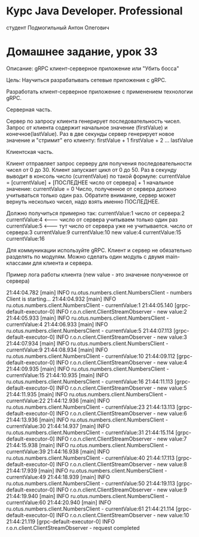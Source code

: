 # Курс Java Developer. Professional
студент Подмогильный Антон Олегович

# Домашнее задание, урок 33

Описание:
gRPC клиент-серверное приложение или "Убить босса"

Цель:
Научиться разрабатывать сетевые приложения с gRPC.

Разработать клиент-серверное приложение с применением технологии gRPC.

Серверная часть.

Сервер по запросу клиента генерирует последовательность чисел.
Запрос от клиента содержит начальное значение (firstValue) и конечное(lastValue).
Раз в две секунды сервер генерирует новое значение и "стримит" его клиенту:
firstValue + 1
firstValue + 2
...
lastValue

Клиентская часть.

Клиент отправляет запрос серверу для получения последовательности чисел от 0 до 30.
Клиент запускает цикл от 0 до 50.
Раз в секунду выводит в консоль число (currentValue) по такой формуле:
currentValue = [currentValue] + [ПОСЛЕДНЕЕ число от сервера] + 1
начальное значение: currentValue = 0
Число, полученное от сервера должно учитываться только один раз.
Обратите внимание, сервер может вернуть несколько чисел, надо взять именно ПОСЛЕДНЕЕ.

Должно получиться примерно так:
currentValue:1
число от сервера:2
currentValue:4 <--- число от сервера учитываем только один раз
currentValue:5 <--- тут число от сервера уже не учитывается.
число от сервера:3
currentValue:9
currentValue:10
new value:4
currentValue:15
currentValue:16

Для коммуникации используйте gRPC.
Клиент и сервер не обязательно разделять по модулям.
Можно сделать один модуль с двумя main-классами для клиента и сервера.

Пример лога работы клиента (new value - это значение полученное от сервера)

21:44:04.782 [main] INFO  ru.otus.numbers.client.NumbersClient - numbers Client is starting...
21:44:04.932 [main] INFO  ru.otus.numbers.client.NumbersClient - currentValue:1
21:44:05.140 [grpc-default-executor-0] INFO  r.o.n.client.ClientStreamObserver - new value:2
21:44:05.933 [main] INFO  ru.otus.numbers.client.NumbersClient - currentValue:4
21:44:06.933 [main] INFO  ru.otus.numbers.client.NumbersClient - currentValue:5
21:44:07.113 [grpc-default-executor-0] INFO  r.o.n.client.ClientStreamObserver - new value:3
21:44:07.934 [main] INFO  ru.otus.numbers.client.NumbersClient - currentValue:9
21:44:08.934 [main] INFO  ru.otus.numbers.client.NumbersClient - currentValue:10
21:44:09.112 [grpc-default-executor-0] INFO  r.o.n.client.ClientStreamObserver - new value:4
21:44:09.935 [main] INFO  ru.otus.numbers.client.NumbersClient - currentValue:15
21:44:10.935 [main] INFO  ru.otus.numbers.client.NumbersClient - currentValue:16
21:44:11.113 [grpc-default-executor-0] INFO  r.o.n.client.ClientStreamObserver - new value:5
21:44:11.935 [main] INFO  ru.otus.numbers.client.NumbersClient - currentValue:22
21:44:12.936 [main] INFO  ru.otus.numbers.client.NumbersClient - currentValue:23
21:44:13.113 [grpc-default-executor-0] INFO  r.o.n.client.ClientStreamObserver - new value:6
21:44:13.936 [main] INFO  ru.otus.numbers.client.NumbersClient - currentValue:30
21:44:14.937 [main] INFO  ru.otus.numbers.client.NumbersClient - currentValue:31
21:44:15.114 [grpc-default-executor-0] INFO  r.o.n.client.ClientStreamObserver - new value:7
21:44:15.938 [main] INFO  ru.otus.numbers.client.NumbersClient - currentValue:39
21:44:16.938 [main] INFO  ru.otus.numbers.client.NumbersClient - currentValue:40
21:44:17.113 [grpc-default-executor-0] INFO  r.o.n.client.ClientStreamObserver - new value:8
21:44:17.939 [main] INFO  ru.otus.numbers.client.NumbersClient - currentValue:49
21:44:18.939 [main] INFO  ru.otus.numbers.client.NumbersClient - currentValue:50
21:44:19.113 [grpc-default-executor-0] INFO  r.o.n.client.ClientStreamObserver - new value:9
21:44:19.940 [main] INFO  ru.otus.numbers.client.NumbersClient - currentValue:60
21:44:20.940 [main] INFO  ru.otus.numbers.client.NumbersClient - currentValue:61
21:44:21.114 [grpc-default-executor-0] INFO  r.o.n.client.ClientStreamObserver - new value:10
21:44:21.119 [grpc-default-executor-0] INFO  r.o.n.client.ClientStreamObserver - request completed